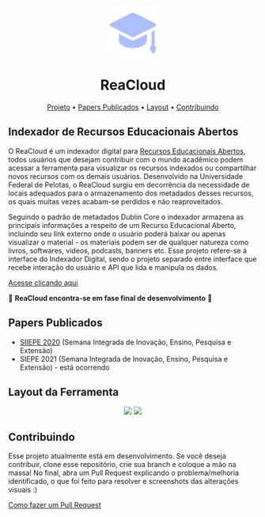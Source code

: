 <p align="center">
  <img src="./src/Images/icon.png" width="100" />
</p>

<h1 align="center">
  ReaCloud
</h1>

<p align="center">
 <a href="#project">Projeto</a> •
 <a href="#paper">Papers Publicados</a> •
 <a href="#layout">Layout</a> • 
 <a href="#contribute">Contribuindo</a>
</p>

<h2 id="project">Indexador de Recursos Educacionais Abertos</h2>

O ReaCloud é um indexador digital para [Recursos Educacionais Abertos](https://www.gov.br/capes/pt-br/acesso-a-informacao/acoes-e-programas/educacao-a-distancia/uab/rea#:~:text=Recursos%20Educacionais%20Abertos%20(REA)%20s%C3%A3o,utilizados%20ou%20adaptados%20por%20terceiros.), todos usuários que desejam contribuir com o mundo acadêmico podem acessar a ferramenta
para visualizar os recursos indexados ou compartilhar novos recursos com os demais usuários. Desenvolvido na Universidade Federal de Pelotas, o ReaCloud surgiu em decorrência da necessidade de locais adequados para o armazenamento dos metadados desses recursos, os quais muitas vezes acabam-se perdidos e não reaproveitados.

Seguindo o padrão de metadados Dublin Core o indexador armazena as principais informações a respeito de um Recurso Educacional Aberto, incluindo seu link externo onde o usuário poderá baixar ou apenas visualizar o material - os materiais podem ser de qualquer natureza como livros, softwares, videos, podcasts, banners etc. Esse projeto refere-se á interface do Indexador Digital, sendo o projeto separado entre interface que recebe interação do usuário e API que lida e manipula os dados.

[Acesse clicando aqui](https://reacloud.vercel.app/)

🚧 **ReaCloud encontra-se em fase final de desenvolvimento** 🚧


<h2 id="paper">Papers Publicados</h2>

 - [SIIEPE 2020](https://cti.ufpel.edu.br/siepe/arquivos/2020/CE_02270.pdf) (Semana Integrada de Inovação, Ensino, Pesquisa e Extensão) 
 - SIEPE 2021 (Semana Integrada de Inovação, Ensino, Pesquisa e Extensão) - está ocorrendo 

<h2 id="layout">Layout da Ferramenta</h2>
<p align="center">
  <img src="https://user-images.githubusercontent.com/61896274/130973490-62cb769f-b59f-41da-9cd5-128f318fa33f.png" width="800"/>
  <img src="https://user-images.githubusercontent.com/61896274/130973759-feddf43b-53d4-4166-b8bf-716ad0ef906e.png" width="800"/>
</p>

<h2 id="contribute">Contribuindo</h2>

Esse projeto atualmente está em desenvolvimento. Se você deseja contribuir, clone esse repositório, crie sua branch e coloque a mão na massa! No final, abra um Pull Request explicando o problema/melhoria identificado, o que foi feito para resolver e screenshots das alterações visuais :)

[Como fazer um Pull Request](https://www.atlassian.com/br/git/tutorials/making-a-pull-request)
